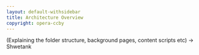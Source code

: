 ```yaml
---
layout: default-withsidebar
title: Architecture Overview
copyright: opera-ccby
---
```


(Explaining the folder structure, background pages, content scripts etc) -> Shwetank
